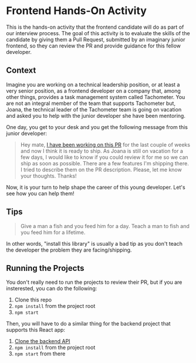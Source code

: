 # Frontend Hands-On Activity

This is the hands-on activity that the frontend candidate will do as part of our interview process. The goal of this activity is to evaluate the skills of the candidate by giving them a Pull Request, submitted by an imaginary junior frontend, so they can review the PR and provide guidance for this fellow developer.

## Context

Imagine you are working on a technical leadership position, or at least a very senior position, as a frontend developer on a company that, among other things, provides a task management system called Tachometer. You are not an integral member of the team that supports Tachometer but, Joana, the technical leader of the Tachometer team is going on vacation and asked you to help with the junior developer she have been mentoring.

One day, you get to your desk and you get the following message from this junior developer:

> Hey mate, [I have been working on this PR](https://github.com/brunokrebs/react-q-and-a/pull/1) for the last couple of weeks and now I think it is ready to ship. As Joana is still on vacation for a few days, I would like to know if you could review it for me so we can ship as soon as possible. There are a few features I'm shipping there. I tried to describe them on the PR description. Please, let me know your thoughts. Thanks!

Now, it is your turn to help shape the career of this young developer. Let's see how you can help them!

## Tips

> Give a man a fish and you feed him for a day. Teach a man to fish and you feed him for a lifetime.

In other words, "install this library" is usually a bad tip as you don't teach the developer the problem they are facing/shipping.

## Running the Projects

You don't really need to run the projects to review their PR, but if you are insterested, you can do the following:

1. Clone this repo
2. `npm install` from the project root
3. `npm start`

Then, you will have to do a similar thing for the backend project that supports this React app:

1. [Clone the backend API](https://github.com/brunokrebs/node-q-and-a)
2. `npm install` from the project root
3. `npm start` from there
